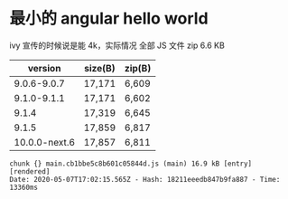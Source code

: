# 最小的 angular hello world

ivy 宣传的时候说是能 4k，实际情况 全部 JS 文件 zip 6.6 KB

| version       | size(B) | zip(B) |
| ------------- | ------- | ------ |
| 9.0.6-9.0.7   | 17,171  | 6,609  |
| 9.1.0-9.1.1   | 17,171  | 6,602  |
| 9.1.4         | 17,319  | 6,645  |
| 9.1.5         | 17,859  | 6,817  |
| 10.0.0-next.6 | 17,857  | 6,811  |

```console
chunk {} main.cb1bbe5c8b601c05844d.js (main) 16.9 kB [entry] [rendered]
Date: 2020-05-07T17:02:15.565Z - Hash: 18211eeedb847b9fa887 - Time: 13360ms
```

